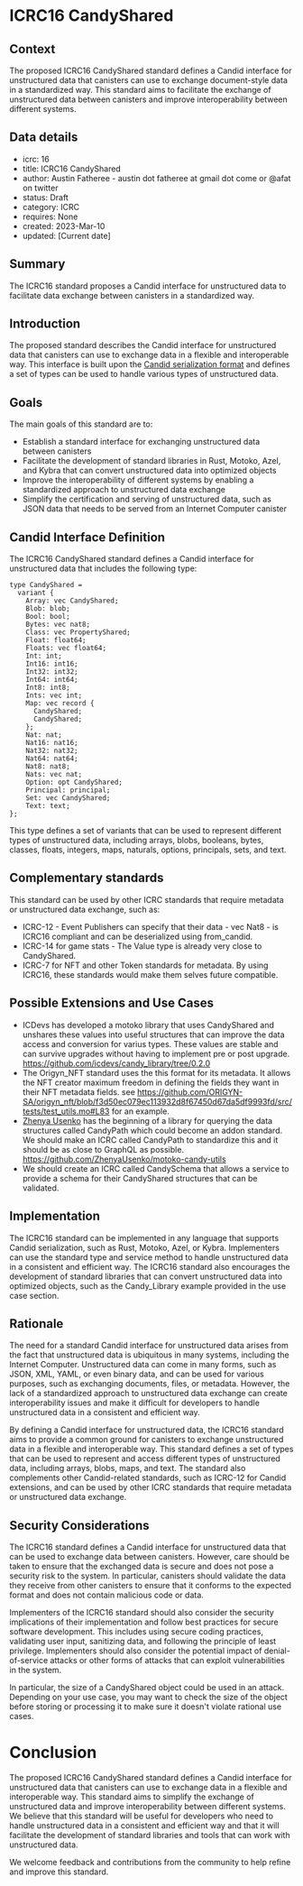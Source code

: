 # ICRC16 CandyShared

## Context

The proposed ICRC16 CandyShared standard defines a Candid interface for unstructured data that canisters can use to exchange document-style data in a standardized way. This standard aims to facilitate the exchange of unstructured data between canisters and improve interoperability between different systems.

## Data details

- icrc: 16
- title: ICRC16 CandyShared
- author: Austin Fatheree - austin dot fatheree at gmail dot come or @afat on twitter
- status: Draft
- category: ICRC
- requires: None
- created: 2023-Mar-10
- updated: [Current date]

## Summary

The ICRC16 standard proposes a Candid interface for unstructured data to facilitate data exchange between canisters in a standardized way.

## Introduction

The proposed standard describes the Candid interface for unstructured data that canisters can use to exchange data in a flexible and interoperable way. This interface is built upon the [Candid serialization format](https://github.com/dfinity/candid) and defines a set of types can be used to handle various types of unstructured data.

## Goals

The main goals of this standard are to:

- Establish a standard interface for exchanging unstructured data between canisters
- Facilitate the development of standard libraries in Rust, Motoko, Azel, and Kybra that can convert unstructured data into optimized objects
- Improve the interoperability of different systems by enabling a standardized approach to unstructured data exchange
- Simplify the certification and serving of unstructured data, such as JSON data that needs to be served from an Internet Computer canister

## Candid Interface Definition

The ICRC16 CandyShared standard defines a Candid interface for unstructured data that includes the following type:

```
type CandyShared =
  variant {
    Array: vec CandyShared;
    Blob: blob;
    Bool: bool;
    Bytes: vec nat8;
    Class: vec PropertyShared;
    Float: float64;
    Floats: vec float64;
    Int: int;
    Int16: int16;
    Int32: int32;
    Int64: int64;
    Int8: int8;
    Ints: vec int;
    Map: vec record {
      CandyShared;
      CandyShared;
    };
    Nat: nat;
    Nat16: nat16;
    Nat32: nat32;
    Nat64: nat64;
    Nat8: nat8;
    Nats: vec nat;
    Option: opt CandyShared;
    Principal: principal;
    Set: vec CandyShared;
    Text: text;
};
```

This type defines a set of variants that can be used to represent different types of unstructured data, including arrays, blobs, booleans, bytes, classes, floats, integers, maps, naturals, options, principals, sets, and text.

## Complementary standards

This standard can be used by other ICRC standards that require metadata or unstructured data exchange, such as:

- ICRC-12 - Event Publishers can specify that their data - vec Nat8 - is ICRC16 compliant and can be deserialized using from_candid.
- ICRC-14 for game stats - The Value type is already very close to CandyShared.
- ICRC-7 for NFT and other Token standards for metadata. By using ICRC16, these standards would make them selves future compatible.

## Possible Extensions and Use Cases

- ICDevs has developed a motoko library that uses CandyShared and unshares these values into useful structures that can improve the data access and conversion for varius types. These values are stable and can survive upgrades without having to implement pre or post upgrade. https://github.com/icdevs/candy_library/tree/0.2.0
- The Origyn_NFT standard uses the this format for its metadata. It allows the NFT creator maximum freedom in defining the fields they want in their NFT metadata fields. see https://github.com/ORIGYN-SA/origyn_nft/blob/f3d50ec079ec113932d8f67450d67da5df9993fd/src/tests/test_utils.mo#L83 for an example.
- [Zhenya Usenko](https://github.com/ZhenyaUsenko) has the beginning of a library for querying the data structures called CandyPath which could become an addon standard. We should make an ICRC called CandyPath to standardize this and it should be as close to GraphQL as possible. https://github.com/ZhenyaUsenko/motoko-candy-utils
- We should create an ICRC called CandySchema that allows a service to provide a schema for their CandyShared structures that can be validated.

## Implementation

The ICRC16 standard can be implemented in any language that supports Candid serialization, such as Rust, Motoko, Azel, or Kybra. Implementers can use the standard type and service method to handle unstructured data in a consistent and efficient way. The ICRC16 standard also encourages the development of standard libraries that can convert unstructured data into optimized objects, such as the Candy_Library example provided in the use case section.

## Rationale

The need for a standard Candid interface for unstructured data arises from the fact that unstructured data is ubiquitous in many systems, including the Internet Computer. Unstructured data can come in many forms, such as JSON, XML, YAML, or even binary data, and can be used for various purposes, such as exchanging documents, files, or metadata. However, the lack of a standardized approach to unstructured data exchange can create interoperability issues and make it difficult for developers to handle unstructured data in a consistent and efficient way.

By defining a Candid interface for unstructured data, the ICRC16 standard aims to provide a common ground for canisters to exchange unstructured data in a flexible and interoperable way. This standard defines a set of types that can be used to represent and access different types of unstructured data, including arrays, blobs, maps, and text. The standard also complements other Candid-related standards, such as ICRC-12 for Candid extensions, and can be used by other ICRC standards that require metadata or unstructured data exchange.

## Security Considerations

The ICRC16 standard defines a Candid interface for unstructured data that can be used to exchange data between canisters. However, care should be taken to ensure that the exchanged data is secure and does not pose a security risk to the system. In particular, canisters should validate the data they receive from other canisters to ensure that it conforms to the expected format and does not contain malicious code or data.

Implementers of the ICRC16 standard should also consider the security implications of their implementation and follow best practices for secure software development. This includes using secure coding practices, validating user input, sanitizing data, and following the principle of least privilege. Implementers should also consider the potential impact of denial-of-service attacks or other forms of attacks that can exploit vulnerabilities in the system.

In particular, the size of a CandyShared object could be used in an attack. Depending on your use case, you may want to check the size of the object before storing or processing it to make sure it doesn't violate rational use cases.

# Conclusion

The proposed ICRC16 CandyShared standard defines a Candid interface for unstructured data that canisters can use to exchange data in a flexible and interoperable way. This standard aims to simplify the exchange of unstructured data and improve interoperability between different systems. We believe that this standard will be useful for developers who need to handle unstructured data in a consistent and efficient way and that it will facilitate the development of standard libraries and tools that can work with unstructured data.

We welcome feedback and contributions from the community to help refine and improve this standard.
